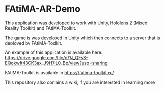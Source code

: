 # FAtiMA-AR-Demo


This application was developed to work with Unity, Hololens 2 (Mixed Reality Toolkit) and FAtiMA-Toolkit.

The game is was developed in Unity which then connects to a server that is deployed by FAtiMA-Toolkit. 

An example of this application is available here: https://drive.google.com/file/d/1J_QFsS-EQokwft43CK3ax_J9H7rL0_Bp/view?usp=sharing

FAtiMA-Toolkit is available in https://fatima-toolkit.eu/

This repository also contains a wiki, if you are interested in learning more
